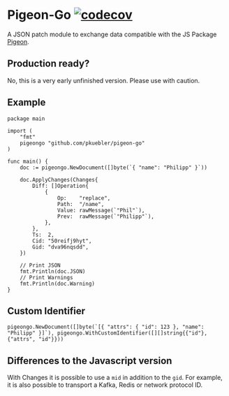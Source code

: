 #  Pigeon-Go [![codecov](https://codecov.io/gh/PKuebler/pigeon-go/graph/badge.svg?token=YM26YKAWUJ)](https://codecov.io/gh/PKuebler/pigeon-go)

A JSON patch module to exchange data compatible with the JS Package [Pigeon](https://github.com/frameable/pigeon).

## Production ready?

No, this is a very early unfinished version. Please use with caution.

## Example

```golang
package main

import (
    "fmt"
    pigeongo "github.com/pkuebler/pigeon-go"
)

func main() {
    doc := pigeongo.NewDocument([]byte(`{ "name": "Philipp" }`))

    doc.ApplyChanges(Changes{
		Diff: []Operation{
			{
				Op:    "replace",
				Path:  "/name",
				Value: rawMessage(`"Phil"`),
				Prev:  rawMessage(`"Philipp"`),
			},
		},
		Ts:  2,
		Cid: "50reifj9hyt",
		Gid: "dva96nqsdd",
	})

    // Print JSON
    fmt.Println(doc.JSON)
    // Print Warnings
    fmt.Println(doc.Warning)
}
```

## Custom Identifier

```golang
pigeongo.NewDocument([]byte(`[{ "attrs": { "id": 123 }, "name": "Philipp" }]`), pigeongo.WithCustomIdentifier([][]string{{"id"},{"attrs", "id"}}))
```

## Differences to the Javascript version

With Changes it is possible to use a `mid` in addition to the `gid`. For example, it is also possible to transport a Kafka, Redis or network protocol ID.